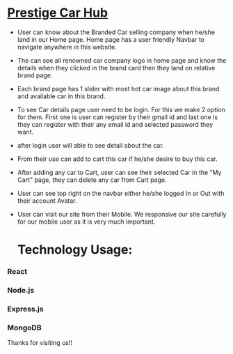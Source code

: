 # [Prestige Car Hub](https://prestige-carhub-ashiq.web.app)

- User can know about the Branded Car selling company when he/she land in our Home page. Home page has a user friendly Navbar to navigate anywhere in this website.
- The can see all renowned car company logo in home page and know the details when they clicked in the brand card then they land on relative brand page.
- Each brand page has 1 slider with most hot car image about this brand and available car in this brand.
- To see Car details page user need to be login. For this we make 2 option for them. First one is user can register by their gmail id and last one is they can register with their any email id and selected password they want.
- after login user will able to see detail about the car.
- From their use can add to cart this car if he/she desire to buy this car.
- After adding any car to Cart, user can see their selected Car in the "My Cart" page, they can delete any car from Cart page.
- User can see top right on the navbar either he/she logged In or Out with their account Avatar.
- User can visit our site from their Mobile. We responsive our site carefully for our mobile user as it is very much important.

  # Technology Usage:
### React
### Node.js
### Express.js
### MongoDB

Thanks for visiting us!!
